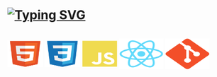 # [![Typing SVG](https://readme-typing-svg.herokuapp.com?font=Fira+Code&weight=500&size=33&duration=3000&pause=200&color=CD2A20&multiline=true&width=470&height=130&lines=Ol%C3%A1%2C+sou+Caio+Oliveira!;Desenvolvedor+Front-End%2C;skills%3A)](https://git.io/typing-svg)

 <div style="display: inline_block;">
 <br>
 <img align="center" alt="/" height="60" width="80" src="https://raw.githubusercontent.com/devicons/devicon/master/icons/html5/html5-original.svg">
 <img align="center" alt="/" height="60" width="80" src="https://raw.githubusercontent.com/devicons/devicon/master/icons/css3/css3-original.svg">
 <img align="center" alt="/" height="60" width="80" src="https://raw.githubusercontent.com/devicons/devicon/master/icons/javascript/javascript-plain.svg">
 <img align="center" alt="/" height="70" width="100" src="https://raw.githubusercontent.com/devicons/devicon/1119b9f84c0290e0f0b38982099a2bd027a48bf1/icons/react/react-original.svg">
 <img align="center" alt="" height="70" width="100" src="https://raw.githubusercontent.com/devicons/devicon/1119b9f84c0290e0f0b38982099a2bd027a48bf1/icons/git/git-original.svg"
</div>

 

